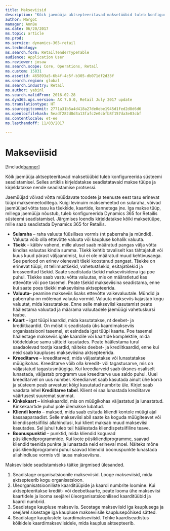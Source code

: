 ```yaml
---
title: Makseviisid
description: "Kõik jaemüüja aktsepteeritavad maksetüübid tuleb konfigureerida süsteemi seadistamisel. Selles artiklis kirjeldatakse seadistatavaid makse tüüpe ja kirjeldatakse nende seadistamise protsessi."
author: MargoC
manager: AnnBe
ms.date: 06/20/2017
ms.topic: article
ms.prod: 
ms.service: dynamics-365-retail
ms.technology: 
ms.search.form: RetailTenderTypeTable
audience: Application User
ms.reviewer: josaw
ms.search.scope: Core, Operations, Retail
ms.custom: 15831
ms.assetid: 465893a5-6b4f-4c5f-b305-db071df2d33f
ms.search.region: global
ms.search.industry: Retail
ms.author: yabinl
ms.search.validFrom: 2016-02-28
ms.dyn365.ops.version: AX 7.0.0, Retail July 2017 update
ms.translationtype: HT
ms.sourcegitcommit: 2771a31b5a4d418a27de0ebe1945d1fed2d8d6d6
ms.openlocfilehash: 5eadf282d8d3a13fafc2e0cbfb8f157da3e83cbf
ms.contentlocale: et-ee
ms.lasthandoff: 11/03/2017

---
```


# <a name="payment-methods"></a>Makseviisid

[!include[banner](includes/banner.md)]


Kõik jaemüüja aktsepteeritavad maksetüübid tuleb konfigureerida süsteemi seadistamisel. Selles artiklis kirjeldatakse seadistatavaid makse tüüpe ja kirjeldatakse nende seadistamise protsessi.

Jaemüüjad võivad võtta müüdavate toodete ja teenuste eest tasu erinevat tüüpi maksemeetoditega. Kuigi levinuim maksemeetod on sularaha, võivad jaemüüjad võtta tasu ka tšekkide, kaartide, kannetega jne. Iga makse tüüp, millega jaemüüja nõustub, tuleb konfigureerida Dynamics 365 for Retailis süsteemi seadistamisel. Järgmises loendis kirjeldatakse kõiki maksetüüpe, mille saab seadistada Dynamics 365 for Retailis.

-   **Sularaha** – raha valuuta füüsilises vormis (nt paberraha ja mündid). Valuuta võib olla ettevõtte valuuta või kaupluse kohalik valuuta.
-   **Tšekk** – käibiv vahend, mille alusel saab määratud pangas välja võtta kindlas valuutas kindla summa. Tšekk kehtib tavaliselt kas tähtajatult või kuus kuud pärast väljaandmist, kui ei ole määratud muud kehtivusaega. See periood on erinev olenevalt tšeki koostanud pangast. Tšekke on erinevat tüüpi, nt tellimustšekid, vahetustšekid, esitajatšekid ja krosseeritud tšekid. Saate seadistada tšekid makseviisidena iga poe puhul. Tšekke saab vastu võtta valuutas, mis on määratletud kas ettevõtte või poe tasemel. Peate tšekid makseviisina seadistama, enne kui saate poes tšekki makseviisina aktsepteerida.
-   **Valuuta**– peamine makseviis lisaks ettevõtte vaikevaluutale. Mündid ja paberraha on mõlemad valuuta vormid. Valuuta makseviis kajastab kogu valuutat, mida kasutatakse. Enne selle makseviisi kasutamist peate häälestama valuutad ja määrama valuutadele jaemüügi vahetuskursi teabe.
-   **Kaart** – igat tüüpi kaardid, mida kasutatakse, nt deebet- ja krediitkaardid. On mõistlik seadistada üks kaardimakseviis organisatsiooni tasemel, et esindada igat tüüpi kaarte. Poe tasemel häälestage makseviis igale kaardile või kaartide komplektile, mida töödeldakse samu sätteid kasutades. Peate häälestama turul saadaolevad tootja kaardid, näiteks deebet- ja krediitkaardid, enne kui neid saab kaupluses makseviisina aktsepteerida.
-   **Kreeditarve** – kreeditarved, mida väljastatakse või lunastatakse müügikohas. Kreeditarve võib olla kreedit- või tagastusarve, mis on väljastatud tagastusmüügiga. Kui kreediarveid saab üksnes osaliselt lunastada, väljastab programm uue kreeditarve uue saldo puhul. Uuel kreeditarvel on uus number. Kreediarvet saab kasutada ainult ühe korra ja süsteem peab arvestust kõigi kasutatud numbrite üle. Kirjet saab vaadata lehel **Krediitarve tabel**. Klient ei saa lunastada krediitarve väärtusest suuremat summat.
-   **Kinkekaart** – kinkekaardid, mis on müügikohas väljastatud ja lunastatud. Kinkekaartide puhul pole ülemakse lubatud.
-   **Kliendi konto** – maksed, mida saab esitada kliendi kontole müügi ajal kassaaparaadist. Selle makseviisi abil saate ka koguda müügiteavet või kliendispetsiifilisi allahindlusi, kui klient maksab muud makseviisi kasutades. Sel juhul tuleb teil häälestada kliendispetsiifiline teave.
-   **Boonuspunktid** – punktid, mida kliendid koguvad püsikliendiprogrammide. Kui loote püsikliendiprogramme, saavad kliendid teenida punkte ja lunastada neid erineval moel. Näiteks mõne püsikliendiprogrammi puhul saavad kliendid boonuspunkte lunastada allahindluse vormis või lausa makseviisna.

Makseviiside seadistamiseks täitke järgmised ülesanded.

1.  Seadistage organisatsioonile makseviisid. Looge makseviisid, mida aktsepteerib kogu organisatsioon.
2.  Üleorganisatsiooniliste kaarditüüpide ja kaardi numbrite loomine. Kui aktsepteeritakse krediit- või deebetkaarte, peate looma ühe makseviisi kaartidele ja looma seejärel üleorganisatsioonilised kaarditüübid ja kaardi numbrid.
3.  Seadistage kaupluse makseviis. Seostage makseviisid iga kauplusega ja seejärel sisestage iga kaupluse makseviisile kauplusepõhised sätted.
4.  Seadistage kauplustele kaardimakseviisid. Tehke kaardiseadistus kõikidele kaardimakseviisidele, mida kauplus aktsepteerib.





